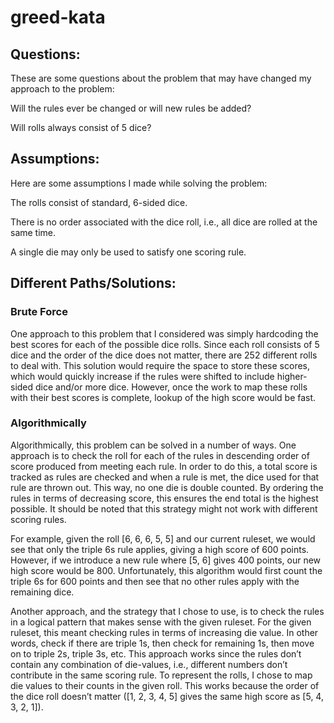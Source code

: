 # greed-kata

## Questions:

These are some questions about the problem that may have changed my approach to the problem:

Will the rules ever be changed or will new rules be added?

Will rolls always consist of 5 dice?

## Assumptions:

Here are some assumptions I made while solving the problem:

The rolls consist of standard, 6-sided dice.

There is no order associated with the dice roll, i.e., all dice are rolled at the same time.

A single die may only be used to satisfy one scoring rule.
 
## Different Paths/Solutions:

### Brute Force
One approach to this problem that I considered was simply hardcoding the best scores for each of the possible dice rolls. Since each roll consists of 5 dice and the order of the dice does not matter, there are 252 different rolls to deal with. This solution would require the space to store these scores, which would quickly increase if the rules were shifted to include higher-sided dice and/or more dice. However, once the work to map these rolls with their best scores is complete, lookup of the high score would be fast.

### Algorithmically
Algorithmically, this problem can be solved in a number of ways. One approach is to check the roll for each of the rules in descending order of score produced from meeting each rule.  In order to do this, a total score is tracked as rules are checked and when a rule is met, the dice used for that rule are thrown out. This way, no one die is double counted. By ordering the rules in terms of decreasing score, this ensures the end total is the highest possible. It should be noted that this strategy might not work with different scoring rules. 

For example, given the roll [6, 6, 6, 5, 5] and our current ruleset, we would see that only the triple 6s rule applies, giving a high score of 600 points. However, if we introduce a new rule where [5, 6] gives 400 points, our new high score would be 800. Unfortunately, this algorithm would first count the triple 6s for 600 points and then see that no other rules apply with the remaining dice.

Another approach, and the strategy that I chose to use, is to check the rules in a logical pattern that makes sense with the given ruleset. For the given ruleset, this meant checking rules in terms of increasing die value. In other words, check if there are triple 1s, then check for remaining 1s, then move on to triple 2s, triple 3s, etc. This approach works since the rules don’t contain any combination of die-values, i.e., different numbers don’t contribute in the same scoring rule. To represent the rolls, I chose to map die values to their counts in the given roll. This works because the order of the dice roll doesn’t matter ([1, 2, 3, 4, 5] gives the same high score as [5, 4, 3, 2, 1]).
